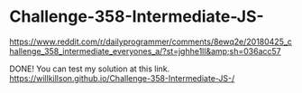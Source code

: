 # Challenge-358-Intermediate-JS-
https://www.reddit.com/r/dailyprogrammer/comments/8ewq2e/20180425_challenge_358_intermediate_everyones_a/?st=jghhe1ll&amp;sh=036acc57

DONE!
You can test my solution at this link.
https://willkillson.github.io/Challenge-358-Intermediate-JS-/
